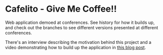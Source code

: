 Cafelito - Give Me Coffee!!
========

Web application demoed at conferences.  See history for how it builds up, and check out the branches to see different versions presented at different conferences.

There's an interview describing the motivation behind this project and a video demonstrating how to build up the application in [this blog post](http://trishagee.github.io/presentation/interview_at_goto_chicago/).
